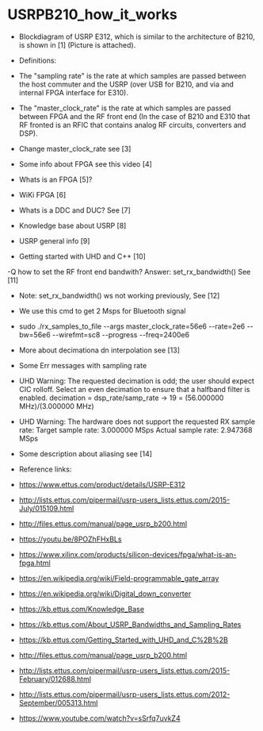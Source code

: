 # USRPB210_how_it_works

- Blockdiagram of USRP E312, which is similar to the architecture of B210, is shown in [1] (Picture is attached).
- Definitions:
- The "sampling rate" is the rate at which samples are passed between the host commuter and the USRP (over USB for B210, and via and internal FPGA interface for E310).
- The "master_clock_rate" is the rate at which samples are passed between FPGA and the RF front end (In the case of B210 and E310 that RF fronted is an RFIC that contains analog RF circuits, converters and DSP).

- Change master_clock_rate see [3]
- Some info about FPGA see this video [4]
- Whats is an FPGA [5]?
- WiKi FPGA [6]
- Whats is a DDC and DUC? See [7]
- Knowledge base about USRP [8]
- USRP general info [9]
- Getting started with UHD and C++ [10]

-Q how to set the RF front end bandwith? Answer: set_rx_bandwidth() See [11] 
- Note: set_rx_bandwidth() ws not working previously, See [12]

- We use this cmd to get 2 Msps for Bluetooth signal
- sudo ./rx_samples_to_file --args master_clock_rate=56e6 --rate=2e6 --bw=56e6 --wirefmt=sc8 --progress --freq=2400e6
- More about decimationa dn interpolation see [13]
- Some Err messages with sampling rate
- UHD Warning:
    The requested decimation is odd; the user should expect CIC rolloff.
    Select an even decimation to ensure that a halfband filter is enabled.
    decimation = dsp_rate/samp_rate -> 19 = (56.000000 MHz)/(3.000000 MHz)

- UHD Warning:
    The hardware does not support the requested RX sample rate:
    Target sample rate: 3.000000 MSps
    Actual sample rate: 2.947368 MSps

- Some description about aliasing see [14]
- Reference links:
- https://www.ettus.com/product/details/USRP-E312
- http://lists.ettus.com/pipermail/usrp-users_lists.ettus.com/2015-July/015109.html
- http://files.ettus.com/manual/page_usrp_b200.html
- https://youtu.be/8POZhFHxBLs
- https://www.xilinx.com/products/silicon-devices/fpga/what-is-an-fpga.html
- https://en.wikipedia.org/wiki/Field-programmable_gate_array
- https://en.wikipedia.org/wiki/Digital_down_converter
- https://kb.ettus.com/Knowledge_Base
- https://kb.ettus.com/About_USRP_Bandwidths_and_Sampling_Rates
- https://kb.ettus.com/Getting_Started_with_UHD_and_C%2B%2B
- http://files.ettus.com/manual/page_usrp_b200.html
- http://lists.ettus.com/pipermail/usrp-users_lists.ettus.com/2015-February/012688.html
- http://lists.ettus.com/pipermail/usrp-users_lists.ettus.com/2012-September/005313.html
- https://www.youtube.com/watch?v=sSrfq7uvkZ4
